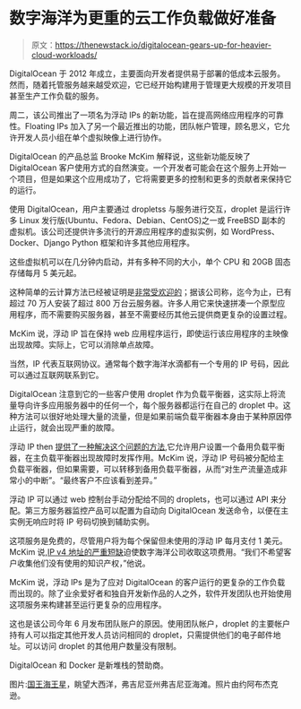 # 数字海洋为更重的云工作负载做好准备

> 原文：<https://thenewstack.io/digitalocean-gears-up-for-heavier-cloud-workloads/>

DigitalOcean 于 2012 年成立，主要面向开发者提供易于部署的低成本云服务。然而，随着托管服务越来越受欢迎，它已经开始构建用于管理更大规模的开发项目甚至生产工作负载的服务。

周二，该公司推出了一项名为浮动 IPs 的新功能，旨在提高网络应用程序的可靠性。Floating IPs 加入了另一个最近推出的功能，团队帐户管理，顾名思义，它允许开发人员小组在单个虚拟映像上进行协作。

DigitalOcean 的产品总监 Brooke McKim 解释说，这些新功能反映了 DigitalOcean 客户使用方式的自然演变。一个开发者可能会在这个服务上开始一个项目，但是如果这个应用成功了，它将需要更多的控制和更多的贡献者来保持它的运行。

使用 DigitalOcean，用户主要通过 dropletss 与服务进行交互，droplet 是运行许多 Linux 发行版(Ubuntu、Fedora、Debian、CentOS)之一或 FreeBSD 副本的虚拟机。该公司还提供许多流行的开源应用程序的虚拟实例，如 WordPress、Docker、Django Python 框架和许多其他应用程序。

这些虚拟机可以在几分钟内启动，并有多种不同的大小，单个 CPU 和 20GB 固态存储每月 5 美元起。

这种简单的云计算方法已经被证明是[非常受欢迎的](http://trends.netcraft.com/www.digitalocean.com)；据该公司称，迄今为止，已有超过 70 万人安装了超过 800 万台云服务器。许多人用它来快速拼凑一个原型应用程序，而不需要购买服务器，甚至不需要经历其他云提供商更复杂的设置过程。

McKim 说，浮动 IP 旨在保持 web 应用程序运行，即使运行该应用程序的主映像出现故障。实际上，它可以消除单点故障。

当然，IP 代表互联网协议。通常每个数字海洋水滴都有一个专用的 IP 号码，因此可以通过互联网联系到它。

DigitalOcean 注意到它的一些客户使用 droplet 作为负载平衡器，这实际上将流量导向许多应用服务器中的任何一个，每个服务器都运行在自己的 droplet 中。这种方法可以很好地处理大量的流量，但是如果前端负载平衡器本身由于某种原因停止运行，就会出现严重的故障。

浮动 IP then [提供了一种解决这个问题的方法](https://www.digitalocean.com/community/tutorials/how-to-create-a-high-availability-setup-with-heartbeat-and-floating-ips-on-ubuntu-14-04),它允许用户设置一个备用负载平衡器，在主负载平衡器出现故障时发挥作用。McKim 说，浮动 IP 号码被分配给主负载平衡器，但如果需要，可以转移到备用负载平衡器，从而“对生产流量造成非常小的中断”。“最终客户不应该看到差异。”

浮动 IP 可以通过 web 控制台手动分配给不同的 droplets，也可以通过 API 来分配。第三方服务器监控产品可以配置为自动向 DigitalOcean 发送命令，以便在主实例无响应时将 IP 号码切换到辅助实例。

这项服务是免费的，尽管用户将为每个保留但未使用的浮动 IP 每月支付 1 美元。McKim 说,[IP v4 地址的严重短缺](https://www.arin.net/resources/request/ipv4_countdown.html)迫使数字海洋公司收取这项费用。“我们不希望客户收集他们没有使用的知识产权，”他说。

McKim 说，浮动 IPs 是为了应对 DigitalOcean 的客户运行的更复杂的工作负载而出现的。除了业余爱好者和独自开发新作品的人之外，软件开发团队也开始使用这项服务来构建甚至运行更复杂的应用程序。

这也是该公司今年 6 月发布团队账户的原因。使用团队帐户，droplet 的主要帐户持有人可以指定其他开发人员访问相同的 droplet，只需提供他们的电子邮件地址。可以访问 droplet 的其他用户数量没有限制。

DigitalOcean 和 Docker 是新堆栈的赞助商。

图片:[国王海王星](http://joabj.com/Photos/2014/1406-PL-VABeach-Neptune.html)，眺望大西洋，弗吉尼亚州弗吉尼亚海滩。照片由约阿布杰克逊。

<svg xmlns:xlink="http://www.w3.org/1999/xlink" viewBox="0 0 68 31" version="1.1"><title>Group</title> <desc>Created with Sketch.</desc></svg>